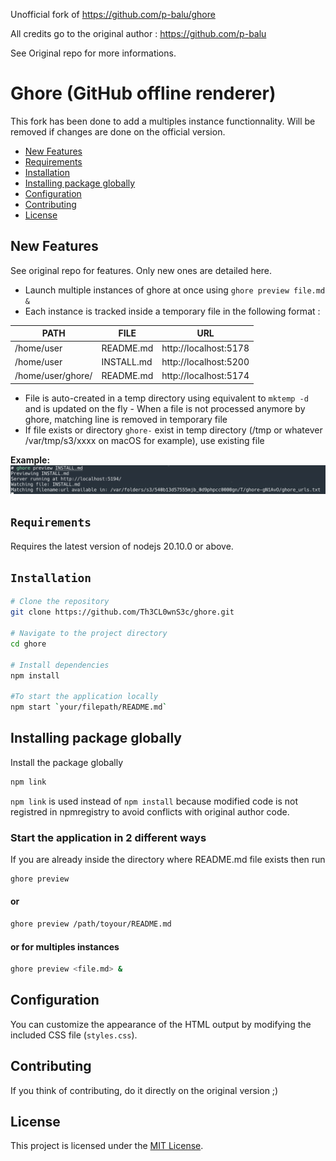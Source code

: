 Unofficial fork of https://github.com/p-balu/ghore

All credits go to the original author : https://github.com/p-balu

See Original repo for more informations.

# Ghore (GitHub offline renderer)

This fork has been done to add a multiples instance functionnality.
Will be removed if changes are done on the official version.

- [New Features](#new-features)
- [Requirements](#requirements)
- [Installation](#installation)
- [Installing package globally](#installing-package-globally)
- [Configuration](#configuration)
- [Contributing](#contributing)
- [License](#license)

## New Features

See original repo for features. Only new ones are detailed here.

- Launch multiple instances of ghore at once using `ghore preview file.md &`
- Each instance is tracked inside a temporary file in the following format :

| PATH              | FILE       | URL                   |
|-------------------|------------|-----------------------|
| /home/user        | README.md  | http://localhost:5178 |
| /home/user        | INSTALL.md | http://localhost:5200 |
| /home/user/ghore/ | README.md  | http://localhost:5174 |

- File is auto-created in a temp directory using equivalent to `mktemp -d` and is updated on the fly
      - When a file is not processed anymore by ghore, matching line is removed in temporary file
- If file exists or directory `ghore-` exist in temp directory (/tmp or whatever /var/tmp/s3/xxxx on macOS for example), use existing file

**Example:**
![Screenshot](https://github.com/Th3CL0wnS3c/ghore/blob/master/screenshot.png)

## `Requirements`

Requires the latest version of nodejs 20.10.0 or above.

## `Installation`

```bash
# Clone the repository
git clone https://github.com/Th3CL0wnS3c/ghore.git

# Navigate to the project directory
cd ghore

# Install dependencies
npm install

#To start the application locally
npm start `your/filepath/README.md`
```

## Installing package globally

Install the package globally

```sh
npm link
```

`npm link` is used instead of `npm install` because modified code is not registred in npmregistry to avoid conflicts with original author code.

### Start the application in 2 different ways

If you are already inside the directory where README.md file exists then run

```bash
ghore preview
```

#### or

```sh
ghore preview /path/toyour/README.md
```

#### or for multiples instances
```sh
ghore preview <file.md> &
```

## Configuration

You can customize the appearance of the HTML output by modifying the included CSS file (`styles.css`).

## Contributing

If you think of contributing, do it directly on the original version ;)

## License

This project is licensed under the [MIT License](LICENSE).
